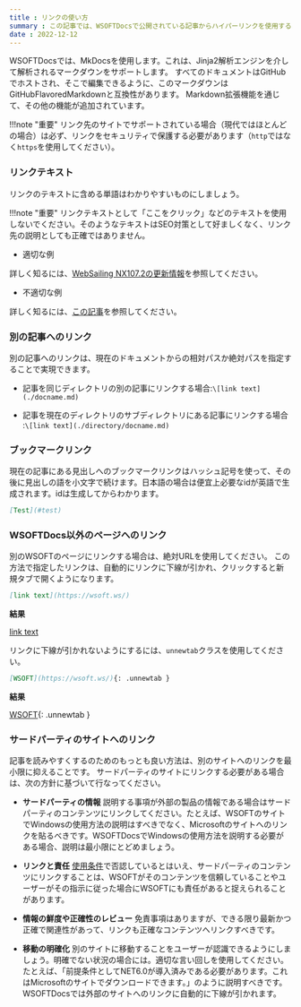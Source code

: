 ```yaml
---
title : リンクの使い方
summary : この記事では、WSOFTDocsで公開されている記事からハイパーリンクを使用する方法について説明します
date : 2022-12-12
---
```


WSOFTDocsでは、MkDocsを使用します。これは、Jinja2解析エンジンを介して解析されるマークダウンをサポートします。
すべてのドキュメントはGitHubでホストされ、そこで編集できるように、このマークダウンはGitHubFlavoredMarkdownと互換性があります。
Markdown拡張機能を通じて、その他の機能が追加されています。

!!!note "重要"
    リンク先のサイトでサポートされている場合（現代ではほとんどの場合）は必ず、リンクをセキュリティで保護する必要があります（`http`ではなく`https`を使用してください）。
    
### リンクテキスト
リンクのテキストに含める単語はわかりやすいものにしましょう。

!!!note "重要"
    リンクテキストとして「ここをクリック」などのテキストを使用しないでください。そのようなテキストはSEO対策として好ましくなく、リンク先の説明としても正確ではありません。

* 適切な例

詳しく知るには、[WebSailing NX107.2の更新情報](/websailing/changelog/1072)を参照してください。

* 不適切な例

詳しく知るには、[この記事](/websailing/changelog/1072)を参照してください。

### 別の記事へのリンク
別の記事へのリンクは、現在のドキュメントからの相対パスか絶対パスを指定することで実現できます。

* 記事を同じディレクトリの別の記事にリンクする場合:`\[link text](./docname.md)`

* 記事を現在のディレクトリのサブディレクトリにある記事にリンクする場合 :`\[link text](./directory/docname.md)`

### ブックマークリンク
現在の記事にある見出しへのブックマークリンクはハッシュ記号を使って、その後に見出しの語を小文字で続けます。日本語の場合は便宜上必要なidが英語で生成されます。idは生成してからわかります。

```md title="Markdown"
[Test](#test)
```
### WSOFTDocs以外のページへのリンク
別のWSOFTのページにリンクする場合は、絶対URLを使用してください。
この方法で指定したリンクは、自動的にリンクに下線が引かれ、クリックすると新規タブで開くようになります。

```md title="Markdown"
[link text](https://wsoft.ws/)
```

**結果**

[link text](https://wsoft.ws/)

リンクに下線が引かれないようにするには、`unnewtab`クラスを使用してください。

```md title="Markdown"
[WSOFT](https://wsoft.ws/){: .unnewtab }
```

**結果**

[WSOFT](https://wsoft.ws/){: .unnewtab }

### サードパーティのサイトへのリンク
記事を読みやすくするのためのもっとも良い方法は、別のサイトへのリンクを最小限に抑えることです。
サードパーティのサイトにリンクする必要がある場合は、次の方針に基づいて行なってください。

* **サードパーティの情報** 説明する事項が外部の製品の情報である場合はサードパーティのコンテンツにリンクしてください。たとえば、WSOFTのサイトでWindowsの使用方法の説明はすべきでなく、Microsoftのサイトへのリンクを貼るべきです。WSOFTDocsでWindowsの使用方法を説明する必要がある場合、説明は最小限にとどめましょう。

* **リンクと責任** [使用条件](../legal/docs-termsofuse.md)で否認しているとはいえ、サードパーティのコンテンツにリンクすることは、WSOFTがそのコンテンツを信頼していることやユーザーがその指示に従った場合にWSOFTにも責任があると捉えられることがあります。

* **情報の鮮度や正確性のレビュー** 免責事項はありますが、できる限り最新かつ正確で関連性があって、リンクも正確なコンテンツへリンクすべきです。

* **移動の明確化** 別のサイトに移動することをユーザーが認識できるようにしましょう。明確でない状況の場合には。適切な言い回しを使用してください。たとえば、「前提条件としてNET6.0が導入済みである必要があります。これはMicrosoftのサイトでダウンロードできます。」のように説明すべきです。WSOFTDocsでは外部のサイトへのリンクに自動的に下線が引かれます。
